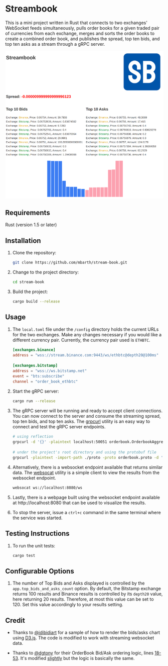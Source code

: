 # Streambook

This is a mini project written in Rust that connects to two exchanges' WebSocket feeds
simultaneously, pulls order books for a given traded pair of currencies from each
exchange, merges and sorts the order books to create a combined order book, and
publishes the spread, top ten bids, and top ten asks as a stream through a gRPC server.

![Results Visualization](static/streambook.png)

## Requirements
Rust (version 1.5 or later)

## Installation

1. Clone the repository:

   ```bash
   git clone https://github.com/mbarth/stream-book.git
   ```
2. Change to the project directory:

    ```bash
    cd stream-book
    ```

3. Build the project:

    ```bash
    cargo build --release
    ```
   
## Usage

1. The `local.toml` file under the `/config` directory holds the current URLs for the two 
   exchanges. Make any changes necessary if you would like a different currency pair. Currently,
   the currency pair used is `ETHBTC`.
   
    ```toml
    [exchanges.binance]
    address = "wss://stream.binance.com:9443/ws/ethbtc@depth20@100ms"
    
    [exchanges.bitstamp]
    address = "wss://ws.bitstamp.net"
    event = "bts:subscribe"
    channel = "order_book_ethbtc"
    ```

2. Start the gRPC server:

    ```bash
    cargo run --release
    ```

3. The gRPC server will be running and ready to accept client connections. You can now 
   connect to the server and consume the streaming spread, top ten bids, and top ten asks.
   The [grpcurl](https://github.com/fullstorydev/grpcurl) utility is an easy way to connect
   and test the gRPC server endpoints.
   
   ```bash
   # using reflection
   grpcurl -d '{}' -plaintext localhost:50051 orderbook.OrderbookAggregator/BookSummary
   
   # under the project's root directory and using the protobuf file
   grpcurl -plaintext -import-path ./proto -proto orderbook.proto -d '{}' 'localhost:50051' orderbook.OrderbookAggregator/BookSummary
   ```
   
4. Alternatively, there is a websocket endpoint available that returns similar data. The 
   [websocat](https://github.com/vi/websocat) utility is a simple client to view the results
   from the websocket endpoint.
   
   ```bash
   websocat ws://localhost:8080/ws
   ```
   
5. Lastly, there is a webpage built using the websocket endpoint available at http://localhost:8080
   that can be used to visualize the results.
   
6. To stop the server, issue a `ctrl+c` command in the same terminal where the service was started.

## Testing Instructions

1. To run the unit tests:

   ```bash
   cargo test
   ```
   
## Configurable Options

1. The number of Top Bids and Asks displayed is controlled by the `app.top_bids_and_asks_count` option. By default,
   the Bitstamp exchange returns 100 results and Binance results is controlled by its `depth20` value, here returning 
   20 results. Therefore, at most this value can be set to 120. Set this value accordingly to your results setting.
  
## Credit

* Thanks to [@idibidiart](https://gist.github.com/idibidiart/42e8abf6fde52f54cec58064f9fd5582) for 
  a sample of how to render the bids/asks chart using [D3.js](https://d3js.org/). The code is modified to work with 
  streaming websocket data.

* Thanks to [@dgtony](https://github.com/dgtony/orderbook-rs/tree/master) for their OrderBook Bid/Ask ordering logic,
  lines [18-53](https://github.com/dgtony/orderbook-rs/blob/master/src/engine/order_queues.rs#L18-L53).
  It's modified [slightly](https://github.com/mbarth/stream-book/blob/master/src/order_book/model.rs#L30-L66) 
  but the logic is basically the same.
